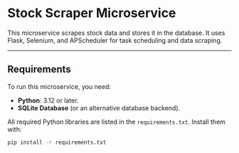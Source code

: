 # Stock Scraper Microservice

This microservice scrapes stock data and stores it in the database. It uses Flask, Selenium, and APScheduler for task scheduling and data scraping.

---

## Requirements
To run this microservice, you need:
- **Python**: 3.12 or later.
- **SQLite Database** (or an alternative database backend).

All required Python libraries are listed in the `requirements.txt`. Install them with:
```bash
pip install -r requirements.txt